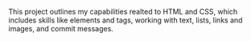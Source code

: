 This project outlines my capabilities realted to HTML and CSS, which includes skills like elements and tags, working with text, lists, links and images, and commit messages. 
